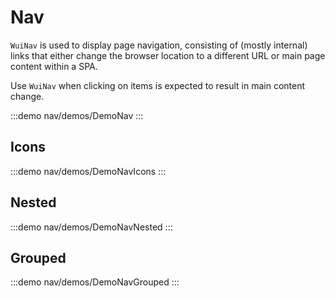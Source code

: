 <script setup>
import DemoNav from '@/components/nav/demos/DemoNav.vue'
import DemoNavIcons from '@/components/nav/demos/DemoNavIcons.vue'
import DemoNavNested from '@/components/nav/demos/DemoNavNested.vue'
import DemoNavGrouped from '@/components/nav/demos/DemoNavGrouped.vue'
</script>

# Nav

`WuiNav` is used to display page navigation, consisting of (mostly internal) links that either change the browser location to a different URL or main page content within a SPA.

Use `WuiNav` when clicking on items is expected to result in main content change.

:::demo nav/demos/DemoNav
<DemoNav />
:::

## Icons

:::demo nav/demos/DemoNavIcons
<DemoNavIcons />
:::

## Nested

:::demo nav/demos/DemoNavNested
<DemoNavNested />
:::

## Grouped

:::demo nav/demos/DemoNavGrouped
<DemoNavGrouped />
:::
